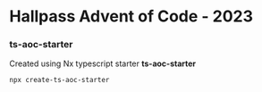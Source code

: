 # Hallpass Advent of Code - 2023

### ts-aoc-starter
Created using Nx typescript starter **ts-aoc-starter**

```terminal
npx create-ts-aoc-starter
```
